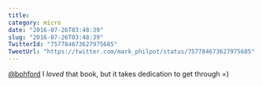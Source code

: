 ```yaml
---
title: 
category: micro
date: "2016-07-26T03:48:39"
slug: "2016-07-26T03:48:39"
TwitterId: "757784673627975685"
TweetUrl: "https://twitter.com/mark_philpot/status/757784673627975685"
---
```


[@bohford](https://twitter.com/bohford) I _loved_ that book, but it takes
dedication to get through =)
